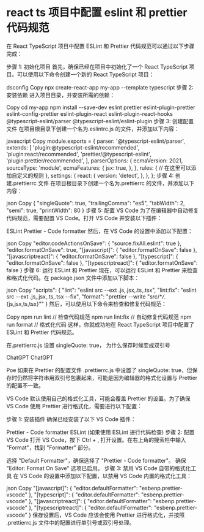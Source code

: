 # react ts 项目中配置 eslint 和 prettier 代码规范

在 React TypeScript 项目中配置 ESLint 和 Prettier 代码规范可以通过以下步骤完成：

步骤 1: 初始化项目
首先，确保已经在项目中初始化了一个 React TypeScript 项目。可以使用以下命令创建一个新的 React TypeScript 项目：

dsconfig
Copy
npx create-react-app my-app --template typescript
步骤 2: 安装依赖
进入项目目录，并安装所需的依赖：

Copy
cd my-app
npm install --save-dev eslint prettier eslint-plugin-prettier eslint-config-prettier eslint-plugin-react eslint-plugin-react-hooks @typescript-eslint/parser @typescript-eslint/eslint-plugin
步骤 3: 创建配置文件
在项目根目录下创建一个名为.eslintrc.js 的文件，并添加以下内容：

javascript
Copy
module.exports = {
parser: '@typescript-eslint/parser',
extends: [
'plugin:@typescript-eslint/recommended',
'plugin:react/recommended',
'prettier/@typescript-eslint',
'plugin:prettier/recommended',
],
parserOptions: {
ecmaVersion: 2021,
sourceType: 'module',
ecmaFeatures: {
jsx: true,
},
},
rules: {
// 在这里可以添加自定义的规则
},
settings: {
react: {
version: 'detect',
},
},
};
步骤 4: 创建.prettierrc 文件
在项目根目录下创建一个名为.prettierrc 的文件，并添加以下内容：

json
Copy
{
"singleQuote": true,
"trailingComma": "es5",
"tabWidth": 2,
"semi": true,
"printWidth": 80
}
步骤 5: 配置 VS Code
为了在编辑器中自动修复代码规范，需要配置 VS Code。打开 VS Code 并安装以下插件：

ESLint
Prettier - Code formatter
然后，在 VS Code 的设置中添加以下配置：

json
Copy
"editor.codeActionsOnSave": {
"source.fixAll.eslint": true
},
"editor.formatOnSave": true,
"[javascript]": {
"editor.formatOnSave": false
},
"[javascriptreact]": {
"editor.formatOnSave": false
},
"[typescript]": {
"editor.formatOnSave": false
},
"[typescriptreact]": {
"editor.formatOnSave": false
}
步骤 6: 运行 ESLint 和 Prettier
现在，可以运行 ESLint 和 Prettier 来检查和格式化代码。在 package.json 文件中添加以下脚本：

json
Copy
"scripts": {
"lint": "eslint src --ext .js,.jsx,.ts,.tsx",
"lint:fix": "eslint src --ext .js,.jsx,.ts,.tsx --fix",
"format": "prettier --write \"src/\*_/_.{js,jsx,ts,tsx}\""
}
然后，可以使用以下命令来检查和修复代码规范：

Copy
npm run lint // 检查代码规范
npm run lint:fix // 自动修复代码规范
npm run format // 格式化代码
这样，你就成功地在 React TypeScript 项目中配置了 ESLint 和 Prettier 代码规范。

在.prettierrc.js 设置 singleQuote: true， 为什么保存时候变成双引号

ChatGPT
ChatGPT

Poe
如果在 Prettier 的配置文件 .prettierrc.js 中设置了 singleQuote: true，但保存时仍然将字符串用双引号包裹起来，可能是因为编辑器的格式化设置与 Prettier 的配置不一致。

VS Code 默认使用自己的格式化工具，可能会覆盖 Prettier 的设置。为了确保 VS Code 使用 Prettier 进行格式化，需要进行以下配置：

步骤 1: 安装插件
确保已经安装了以下 VS Code 插件：

Prettier - Code formatter
ESLint (如果使用 ESLint 进行代码检查)
步骤 2: 配置 VS Code
打开 VS Code，按下 Ctrl + , 打开设置。在右上角的搜索栏中输入 "Format"，找到 "Formatter" 部分。

选择 "Default Formatter"，确保选择了 "Prettier - Code formatter"。
确保 "Editor: Format On Save" 选项已启用。
步骤 3: 禁用 VS Code 自带的格式化工具
在 VS Code 的设置中添加以下配置，以禁用 VS Code 内置的格式化工具：

json
Copy
"[javascript]": {
"editor.defaultFormatter": "esbenp.prettier-vscode"
},
"[typescript]": {
"editor.defaultFormatter": "esbenp.prettier-vscode"
},
"[javascriptreact]": {
"editor.defaultFormatter": "esbenp.prettier-vscode"
},
"[typescriptreact]": {
"editor.defaultFormatter": "esbenp.prettier-vscode"
}
保存设置后，VS Code 应该会使用 Prettier 进行格式化，并按照 .prettierrc.js 文件中的配置进行单引号或双引号处理。
